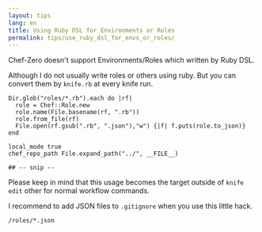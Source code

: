 ```yaml
---
layout: tips
lang: en
title: Using Ruby DSL for Environments or Roles
permalink: tips/use_ruby_dsl_for_envs_or_roles/
---
```


Chef-Zero doesn't support Environments/Roles which written by Ruby DSL.


Although I do not usually write roles or others using ruby. But you can convert them by `knife.rb` at every knife run.

```
Dir.glob("roles/*.rb").each do |rf|
  role = Chef::Role.new
  role.name(File.basename(rf, ".rb"))
  role.from_file(rf)
  File.open(rf.gsub(".rb", ".json"),"w") {|f| f.puts(role.to_json)}
end

local_mode true
chef_repo_path File.expand_path("../", __FILE__)

## -- snip --

```

Please keep in mind that this usage becomes the target outside of `knife edit` other for normal workflow commands.

I recommend to add JSON files to `.gitignore` when you use this little hack.

```
/roles/*.json
```
